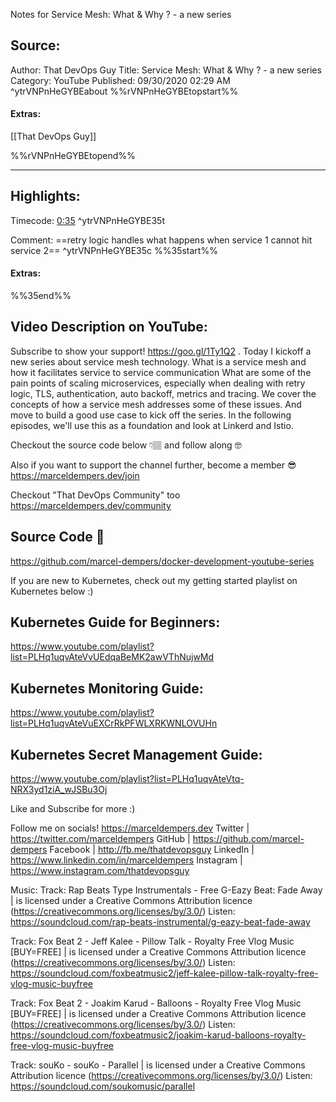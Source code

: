 Notes for Service Mesh: What & Why ? - a new series

## Source:
Author: That DevOps Guy
Title: Service Mesh: What & Why ? - a new series
Category: YouTube
Published: 09/30/2020 02:29 AM
 ^ytrVNPnHeGYBEabout
%%rVNPnHeGYBEtopstart%%
#### Extras:
[[That DevOps Guy]]

%%rVNPnHeGYBEtopend%%

-----
## Highlights:

Timecode: [0:35](https://www.youtube.com/watch?v=rVNPnHeGYBE&list=PLHq1uqvAteVsmxHpGsMjTOROn3i99lzTA&index=1&t=35) ^ytrVNPnHeGYBE35t

Comment: ==retry logic handles what happens when service 1 cannot hit service 2== ^ytrVNPnHeGYBE35c
%%35start%%
#### Extras:

%%35end%%


## Video Description on YouTube:
Subscribe to show your support! https://goo.gl/1Ty1Q2 .
Today I kickoff a new series about service mesh technology.
What is a service mesh and how it facilitates service to service communication
What are some of the pain points of scaling microservices, especially when dealing with retry logic, TLS, authentication, auto backoff, metrics and tracing.
We cover the concepts of how a service mesh addresses some of these issues.
And move to build a good use case to kick off the series.
In the following episodes, we'll use this as a foundation and look at Linkerd and Istio.

Checkout the source code below 👇🏽 and follow along 🤓

Also if you want to support the channel further, become a member 😎
https://marceldempers.dev/join

Checkout "That DevOps Community" too
https://marceldempers.dev/community

Source Code 🧐
--------------------------------------------------------------
https://github.com/marcel-dempers/docker-development-youtube-series

If you are new to Kubernetes, check out my getting started playlist on Kubernetes below :)

Kubernetes Guide for Beginners:
---------------------------------------------------
https://www.youtube.com/playlist?list=PLHq1uqvAteVvUEdqaBeMK2awVThNujwMd

Kubernetes Monitoring Guide:
-----------------------------------------------
https://www.youtube.com/playlist?list=PLHq1uqvAteVuEXCrRkPFWLXRKWNLOVUHn

Kubernetes Secret Management Guide:
--------------------------------------------------------------
https://www.youtube.com/playlist?list=PLHq1uqvAteVtq-NRX3yd1ziA_wJSBu3Oj

Like and Subscribe for more :)

Follow me on socials!
https://marceldempers.dev
Twitter | https://twitter.com/marceldempers
GitHub | https://github.com/marcel-dempers
Facebook | http://fb.me/thatdevopsguy
LinkedIn | https://www.linkedin.com/in/marceldempers
Instagram | https://www.instagram.com/thatdevopsguy

Music:
Track: Rap Beats Type Instrumentals - Free G-Eazy Beat: Fade Away | is licensed under a Creative Commons Attribution licence (https://creativecommons.org/licenses/by/3.0/)
Listen: https://soundcloud.com/rap-beats-instrumental/g-eazy-beat-fade-away

Track: Fox Beat 2 - Jeff Kalee - Pillow Talk - Royalty Free Vlog Music [BUY=FREE] | is licensed under a Creative Commons Attribution licence (https://creativecommons.org/licenses/by/3.0/)
Listen: https://soundcloud.com/foxbeatmusic2/jeff-kalee-pillow-talk-royalty-free-vlog-music-buyfree

Track: Fox Beat 2 - Joakim Karud - Balloons - Royalty Free Vlog Music [BUY=FREE] | is licensed under a Creative Commons Attribution licence (https://creativecommons.org/licenses/by/3.0/)
Listen: https://soundcloud.com/foxbeatmusic2/joakim-karud-balloons-royalty-free-vlog-music-buyfree

Track: souKo - souKo - Parallel | is licensed under a Creative Commons Attribution licence (https://creativecommons.org/licenses/by/3.0/)
Listen: https://soundcloud.com/soukomusic/parallel